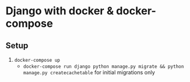 # Django with docker & docker-compose

## Setup

1. `docker-compose up`
    - `docker-compose run django python manage.py migrate && python manage.py createcachetable` for initial migrations only

